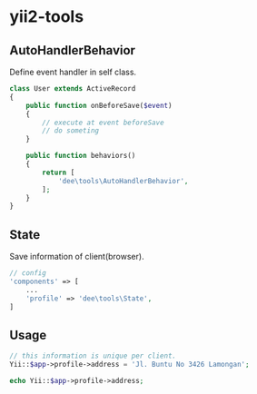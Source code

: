 # yii2-tools

AutoHandlerBehavior
-------------------
Define event handler in self class.

```php
class User extends ActiveRecord
{
    public function onBeforeSave($event)
    {
        // execute at event beforeSave
        // do someting
    }

    public function behaviors()
    {
        return [
            'dee\tools\AutoHandlerBehavior',
        ];
    }
}
```

State
-----
Save information of client(browser).
```php
// config
'components' => [
    ...
    'profile' => 'dee\tools\State',
]
```
## Usage
```php
// this information is unique per client.
Yii::$app->profile->address = 'Jl. Buntu No 3426 Lamongan';

echo Yii::$app->profile->address;
```